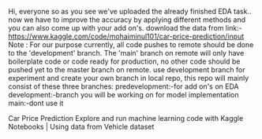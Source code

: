 Hi, everyone so as you see we've uploaded the already finished EDA task.. now we have to improve the accuracy by applying different methods and you can also come up with your add on's.
download the data from link:- https://www.kaggle.com/code/mohaiminul101/car-price-prediction/input
Note : For our purpose currently, all code pushes to remote should be done to the 'development' branch. 
The 'main' branch on remote will only have boilerplate code or code ready for production, no other code should be pushed yet to the master branch on remote.
use development branch for experiment and create your own branch in local repo, this repo will mainly consist of these three branches:
predevelopment:-for add on's on EDA
development:-branch you will be working on for model implementation
main:-dont use it 

Car Price Prediction
Explore and run machine learning code with Kaggle Notebooks | Using data from Vehicle dataset
